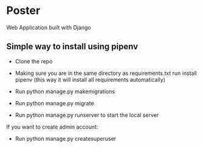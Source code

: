 # Poster

Web Application built with Django

## Simple way to install using pipenv

- Clone the repo

- Making sure you are in the same directory as requirements.txt run install pipenv (this way it will install all requirements automatically)

- Run python manage.py makemigrations

- Run python manage.py migrate

- Run python manage.py runserver to start the local server

If you want to create admin account:

- Run python manage.py createsuperuser